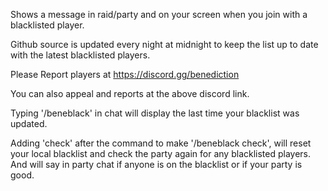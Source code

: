Shows a message in raid/party and on your screen when you join with a blacklisted player.

 

Github source is updated every night at midnight to keep the list up to date with the latest blacklisted players.  

 

Please Report players at  https://discord.gg/benediction

 

You can also appeal and reports at the above discord link.

 

Typing '/beneblack' in chat will display the last time your blacklist was updated.

Adding 'check' after the command to make '/beneblack check', will reset your local blacklist and check the party again for any blacklisted players.  And will say in party chat if anyone is on the blacklist or if your party is good.
